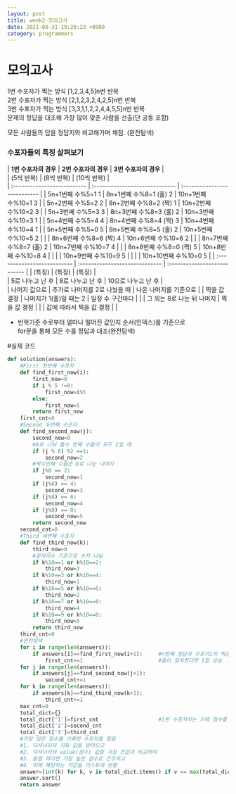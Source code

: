 ```yaml
---
layout: post
title: week2-모의고사
date: 2021-08-31 19:20:23 +0900
category: programmers
---
```

# 모의고사  

1번 수포자가 찍는 방식 [1,2,3,4,5]n번 반복  
2번 수포자가 찍는 방식 [2,1,2,3,2,4,2,5]n번 반복  
3번 수포자가 찍는 방식 [3,3,1,1,2,2,4,4,5,5]n번 반복  
문제의 정답을 대조해 가장 많이 맞춘 사람을 선출(단 공동 포함)<br>   


모든 사람들의 답을 정답지와 비교해가며 채점. (완전탐색)<br>


### 수포자들의 특징 살펴보기<br>   
  
|    **1번 수포자의 경우**    |     **2번 수포자의 경우**      |    **3번 수포자의 경우**     |   
|         (5씩 반복)          |          (8씩 반복)            |         (10씩 반복)          |   
| :-------------------------- | :----------------------------- | :--------------------------- |
| 5n+1번째 수%5=1     1       | 8n+1번째 수%8=1 (홀)    2      | 10n+1번째 수%10=1     3      |
| 5n+2번째 수%5=2     2       | 8n+2번째 수%8=2 (짝)    1      | 10n+2번째 수%10=2     3      |
| 5n+3번째 수%5=3     3       | 8n+3번째 수%8=3 (홀)    2      | 10n+3번째 수%10=3     1      | 
| 5n+4번째 수%5=4     4       | 8n+4번째 수%8=4 (짝)    3      | 10n+4번째 수%10=4     1      |
| 5n+5번째 수%5=0     5       | 8n+5번째 수%8=5 (홀)    2      | 10n+5번째 수%10=5     2      |
|                             | 8n+6번째 수%8=6 (짝)    4      | 10n+6번째 수%10=6     2      |
|                             | 8n+7번째 수%8=7 (홀)    2      | 10n+7번째 수%10=7     4      |
|                             | 8n+8번째 수%8=0 (짝)    5      | 10n+8번째 수%10=8     4      |
|                             |                                | 10n+9번째 수%10=9     5      |
|                             |                                | 10n+10번째 수%10=0    5      |
| :-------------------------- | :----------------------------- | :--------------------------- |
| (특징)                      | (특징)                         | (특징)                       |    
| 5로 나누고 난 후            | 8로 나누고 난 후               | 10으로 나누고 난 후          |  
| 나머지 값으로               | 추가로 나머지를 2로 나눴을 때  | 나온 나머지를 기준으로       |
| 찍을 값 결정                | 나머지가 1(홀)일 때는 2        | 일정 수 구간마다             |
|                             | 그 외는 8로 나눈 뒤 나머지     | 찍을 값 결정                 |
|                             | 값에 따라서 찍을 값 결정       |                              |  



- 반복기준 수로부터 얼마나 떨어진 값인지 순서(인덱스)를 기준으로  
  for문을 통해 모든 수를 정답과 대조(완전탐색)  


#실제 코드  

```python
def solution(answers):
    #First 첫번째 수포자
    def find_first_now(i):
        first_now=0
        if i % 5 !=0:
            first_now=i%5
        else:
            first_now=5
        return first_now
    first_cnt=0
    #Second 두번째 수포자
    def find_second_now(j):
        second_now=0
        #8로 나눠 홀수 번째 수들이 모두 2일 때
        if (j % 8) %2 ==1:
            second_now=2
        #짝수번째 수들은 8로 나눈 나머지
        if j%8 == 2:
            second_now=1        
        if (j%8) == 4:
            second_now=3                
        if (j%8) == 6:
            second_now=4               
        if (j%8) == 0:
            second_now=5               
        return second_now
    second_cnt=0
    #Third 세번째 수포자
    def find_third_now(k):
        third_now=0
        #끝자리수 기준으로 숫자 나뉨
        if k%10==1 or k%10==2:
            third_now=3
        if k%10==3 or k%10==4:
            third_now=1
        if k%10==5 or k%10==6:
            third_now=2
        if k%10==7 or k%10==8:
            third_now=4
        if k%10==9 or k%10==0:
            third_now=5
        return third_now
    third_cnt=0
    #완전탐색
    for i in range(len(answers)):
        if answers[i]==find_first_now(i+1):     #n번째 정답과 수포자1의 찍은 답 비교   
            first_cnt+=1                        #둘이 일치한다면 1점 상승  
    for j in range(len(answers)):
        if answers[j]==find_second_now(j+1):
            second_cnt+=1
    for k in range(len(answers)):        
        if answers[k]==find_third_now(k+1):
            third_cnt+=1
    max_cnt=0
    total_dict={}
    total_dict['1']=first_cnt                   #1번 수포자라는 키에 점수를 value로 할당
    total_dict['2']=second_cnt
    total_dict['3']=third_cnt
    #가장 많은 점수를 기록한 수포자를 찾음
    #1. 딕셔너리의 키와 값을 받아오고   
    #2. 딕셔너리의 value(점수) 값중 가장 큰값과 비교하여
    #3. 동일 하다면 가장 높은 점수로 간주하고 
    #4. 이에 해당하는 키값을 리스트에 반환
    answer=[int(k) for k, v in total_dict.items() if v == max(total_dict.values())]
    answer.sort()
    return answer
```

